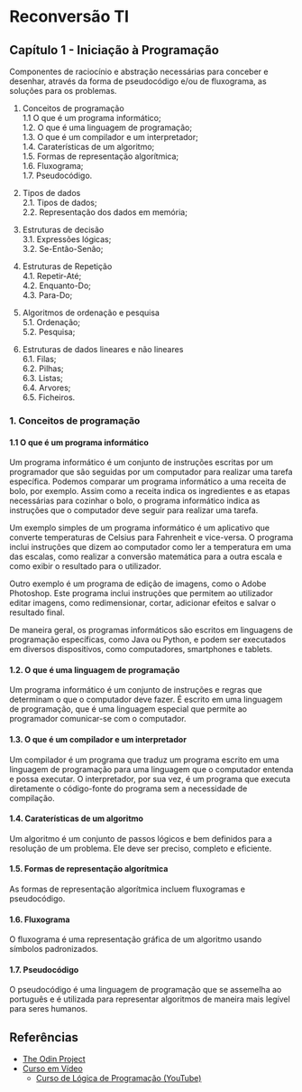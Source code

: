 # Reconversão TI

## Capítulo 1 - Iniciação à Programação
Componentes de raciocínio e abstração necessárias para conceber e desenhar, através da forma de pseudocódigo e/ou de fluxograma, as soluções para os problemas.
 
1. Conceitos de programação  
1.1 O que é um programa informático;  
1.2. O que é uma linguagem de programação;  
1.3. O que é um compilador e um interpretador;  
1.4. Caraterísticas de um algoritmo;  
1.5. Formas de representação algorítmica;  
1.6. Fluxograma;  
1.7. Pseudocódigo.

2. Tipos de dados  
2.1. Tipos de dados;  
2.2. Representação dos dados em memória;

3. Estruturas de decisão  
3.1. Expressões lógicas;  
3.2. Se-Então-Senão;

4. Estruturas de Repetição  
4.1. Repetir-Até;  
4.2. Enquanto-Do;  
4.3. Para-Do;

5. Algoritmos de ordenação e pesquisa  
5.1. Ordenação;  
5.2. Pesquisa;

6. Estruturas de dados lineares e não lineares  
6.1. Filas;  
6.2. Pilhas;  
6.3. Listas;  
6.4. Arvores;  
6.5. Ficheiros.

### 1. Conceitos de programação  
#### 1.1 O que é um programa informático
Um programa informático é um conjunto de instruções escritas por um programador que são seguidas por um computador para realizar uma tarefa específica. Podemos comparar um programa informático a uma receita de bolo, por exemplo. Assim como a receita indica os ingredientes e as etapas necessárias para cozinhar o bolo, o programa informático indica as instruções que o computador deve seguir para realizar uma tarefa.

Um exemplo simples de um programa informático é um aplicativo que converte temperaturas de Celsius para Fahrenheit e vice-versa. O programa inclui instruções que dizem ao computador como ler a temperatura em uma das escalas, como realizar a conversão matemática para a outra escala e como exibir o resultado para o utilizador.

Outro exemplo é um programa de edição de imagens, como o Adobe Photoshop. Este programa inclui instruções que permitem ao utilizador editar imagens, como redimensionar, cortar, adicionar efeitos e salvar o resultado final.

De maneira geral, os programas informáticos são escritos em linguagens de programação específicas, como Java ou Python, e podem ser executados em diversos dispositivos, como computadores, smartphones e tablets.

#### 1.2. O que é uma linguagem de programação
Um programa informático é um conjunto de instruções e regras que determinam o que o computador deve fazer. É escrito em uma linguagem de programação, que é uma linguagem especial que permite ao programador comunicar-se com o computador.

#### 1.3. O que é um compilador e um interpretador
Um compilador é um programa que traduz um programa escrito em uma linguagem de programação para uma linguagem que o computador entenda e possa executar. O interpretador, por sua vez, é um programa que executa diretamente o código-fonte do programa sem a necessidade de compilação.

#### 1.4. Caraterísticas de um algoritmo
Um algoritmo é um conjunto de passos lógicos e bem definidos para a resolução de um problema. Ele deve ser preciso, completo e eficiente.

#### 1.5. Formas de representação algorítmica
As formas de representação algorítmica incluem fluxogramas e pseudocódigo. 

#### 1.6. Fluxograma
O fluxograma é uma representação gráfica de um algoritmo usando símbolos padronizados. 

#### 1.7. Pseudocódigo
O pseudocódigo é uma linguagem de programação que se assemelha ao português e é utilizada para representar algoritmos de maneira mais legível para seres humanos.

## Referências
- [The Odin Project](https://www.theodinproject.com/)
- [Curso em Vídeo](https://www.cursoemvideo.com/)
  - [Curso de Lógica de Programação (YouTube)](https://www.youtube.com/playlist?list=PLHz_AreHm4dmSj0MHol_aoNYCSGFqvfXV)
